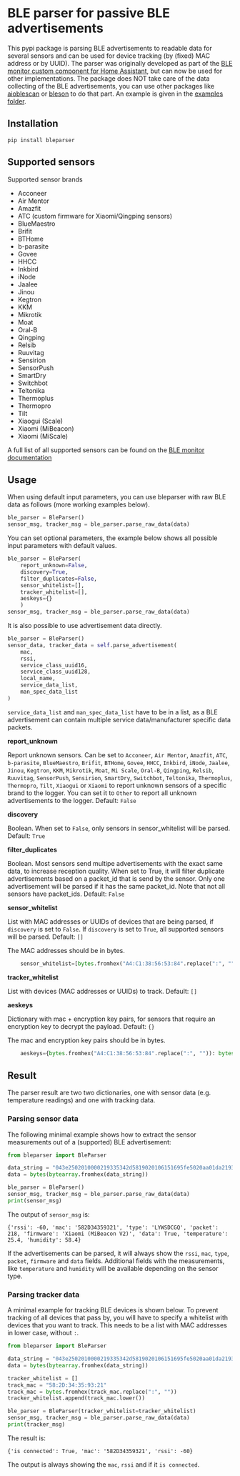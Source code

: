 # BLE parser for passive BLE advertisements

This pypi package is parsing BLE advertisements to readable data for several sensors and can be used for device tracking (by (fixed) MAC address or by UUID). The parser was originally developed as part of the [BLE monitor custom component for Home Assistant](https://github.com/custom-components/ble_monitor), but can now be used for other implementations. The package does NOT take care of the data collecting of the BLE advertisements, you can use other packages like [aioblescan](https://github.com/frawau/aioblescan) or [bleson](https://bleson.readthedocs.io/en/latest/index.html) to do that part. An example is given in the [examples folder](https://github.com/Ernst79/bleparser/tree/master/examples).

## Installation

```
pip install bleparser
```

## Supported sensors

Supported sensor brands

- Acconeer
- Air Mentor
- Amazfit
- ATC (custom firmware for Xiaomi/Qingping sensors)
- BlueMaestro
- Brifit
- BTHome
- b-parasite
- Govee
- HHCC
- Inkbird
- iNode
- Jaalee
- Jinou
- Kegtron
- KKM
- Mikrotik
- Moat
- Oral-B
- Qingping
- Relsib
- Ruuvitag
- Sensirion
- SensorPush
- SmartDry
- Switchbot
- Teltonika
- Thermoplus
- Thermopro
- Tilt
- Xiaogui (Scale)
- Xiaomi (MiBeacon)
- Xiaomi (MiScale)

A full list of all supported sensors can be found on the [BLE monitor documentation](https://github.com/custom-components/ble_monitor)

## Usage

When using default input parameters, you can use bleparser with raw BLE data as follows (more working examples below). 

```python
ble_parser = BleParser()
sensor_msg, tracker_msg = ble_parser.parse_raw_data(data)
```

You can set optional parameters, the example below shows all possible input parameters with default values.

```python
ble_parser = BleParser(
    report_unknown=False,
    discovery=True,
    filter_duplicates=False,
    sensor_whitelist=[],
    tracker_whitelist=[],
    aeskeys={}
    )
sensor_msg, tracker_msg = ble_parser.parse_raw_data(data)
```

It is also possible to use advertisement data directly. 

```python
ble_parser = BleParser()
sensor_data, tracker_data = self.parse_advertisement(
    mac,
    rssi,
    service_class_uuid16,
    service_class_uuid128,
    local_name,
    service_data_list,
    man_spec_data_list
)
```

`service_data_list` and `man_spec_data_list` have to be in a list, as a BLE advertisement can contain multiple service data/manufacturer specific data packets. 

**report_unknown**

Report unknown sensors. Can be set to `Acconeer`, `Air Mentor`, `Amazfit`, `ATC`, `b-parasite`, `BlueMaestro`, `Brifit`, `BTHome`, `Govee`, `HHCC`, `Inkbird`, `iNode`, `Jaalee`, `Jinou`, `Kegtron`, `KKM`, `Mikrotik`, `Moat`, `Mi Scale`, `Oral-B`, `Qingping`, `Relsib`, `Ruuvitag`, `SensorPush`, `Sensirion`, `SmartDry`, `Switchbot`, `Teltonika`, `Thermoplus`, `Thermopro`, `Tilt`, `Xiaogui` or `Xiaomi` to report unknown sensors of a specific brand to the logger. You can set it to `Other` to report all unknown advertisements to the logger. Default: `False`

**discovery**

Boolean. When set to `False`, only sensors in sensor_whitelist will be parsed. Default: `True`

**filter_duplicates**

Boolean. Most sensors send multipe advertisements with the exact same data, to increase reception quality. When set to True, it will filter duplicate advertisements based on a packet_id that is send by the sensor. Only one advertisement will be parsed if it has the same packet_id. Note that not all sensors have packet_ids. Default: `False` 

**sensor_whitelist**

List with MAC addresses or UUIDs of devices that are being parsed, if `discovery` is set to `False`. If `discovery` is set to `True`, all supported sensors will be parsed. Default: `[]`

The MAC addresses should be in bytes. 
```python
    sensor_whitelist=[bytes.fromhex("A4:C1:38:56:53:84".replace(":", ""))],
```

**tracker_whitelist**

List with devices (MAC addresses or UUIDs) to track. Default: `[]`

**aeskeys**

Dictionary with mac + encryption key pairs, for sensors that require an encryption key to decrypt the payload. Default: `{}`

The mac and encryption key pairs should be in bytes. 
```python
    aeskeys={bytes.fromhex("A4:C1:38:56:53:84".replace(":", "")): bytes.fromhex("a115210eed7a88e50ad52662e732a9fb") for mac, aeskey in AESKEYS.items()},
```

## Result

The parser result are two two dictionaries, one with sensor data (e.g. temperature readings) and one with tracking data.

### Parsing sensor data

The following minimal example shows how to extract the sensor measurements out of a (supported) BLE advertisement:

```python
from bleparser import BleParser

data_string = "043e2502010000219335342d5819020106151695fe5020aa01da219335342d580d1004fe004802c4"
data = bytes(bytearray.fromhex(data_string))

ble_parser = BleParser()
sensor_msg, tracker_msg = ble_parser.parse_raw_data(data)
print(sensor_msg)
```

The output of `sensor_msg` is:

```
{'rssi': -60, 'mac': '582D34359321', 'type': 'LYWSDCGQ', 'packet': 218, 'firmware': 'Xiaomi (MiBeacon V2)', 'data': True, 'temperature': 25.4, 'humidity': 58.4}
```

If the advertisements can be parsed, it will always show the `rssi`, `mac`, `type`, `packet`, `firmware` and `data` fields. Additional fields with the measurements, like `temperature` and `humidity` will be available depending on the sensor type.

### Parsing tracker data

A minimal example for tracking BLE devices is shown below. To prevent tracking of all devices that pass by, you will have to specify a whitelist with devices that you want to track. This needs to be a list with MAC addresses in lower case, without `:`. 

```python
from bleparser import BleParser

data_string = "043e2502010000219335342d5819020106151695fe5020aa01da219335342d580d1004fe004802c4"
data = bytes(bytearray.fromhex(data_string))

tracker_whitelist = []
track_mac = "58:2D:34:35:93:21"
track_mac = bytes.fromhex(track_mac.replace(":", ""))
tracker_whitelist.append(track_mac.lower())

ble_parser = BleParser(tracker_whitelist=tracker_whitelist)
sensor_msg, tracker_msg = ble_parser.parse_raw_data(data)
print(tracker_msg)
```

The result is:

```
{'is connected': True, 'mac': '582D34359321', 'rssi': -60}
```

The output is always showing the `mac`, `rssi` and if it `is connected`. 
